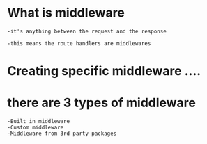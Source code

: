 
# What is middleware 

    -it's anything between the request and the response 

    -this means the route handlers are middlewares 

# Creating specific middleware .... 

# there are  3 types of middleware  
    -Built in middleware 
    -Custom middleware 
    -Middleware from 3rd party packages








































